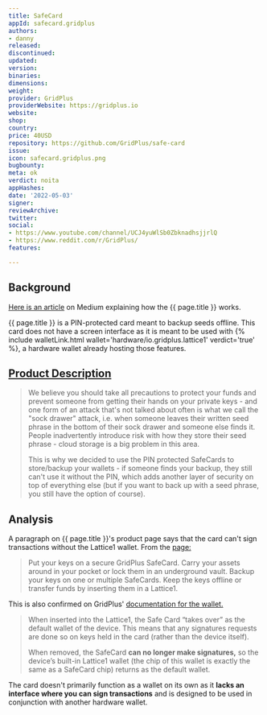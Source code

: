 ```yaml
---
title: SafeCard
appId: safecard.gridplus
authors:
- danny
released: 
discontinued: 
updated: 
version: 
binaries: 
dimensions: 
weight: 
provider: GridPlus
providerWebsite: https://gridplus.io
website: 
shop: 
country: 
price: 40USD
repository: https://github.com/GridPlus/safe-card
issue: 
icon: safecard.gridplus.png
bugbounty: 
meta: ok
verdict: noita
appHashes: 
date: '2022-05-03'
signer: 
reviewArchive: 
twitter: 
social:
- https://www.youtube.com/channel/UCJ4yuWlSb0ZbknadhsjjrlQ
- https://www.reddit.com/r/GridPlus/
features: 

---
```


## Background

[Here is an article](https://blog.gridplus.io/understanding-the-safecard-18fdd8722c7d) on Medium explaining how the {{ page.title }} works.

{{ page.title }} is a PIN-protected card meant to backup seeds offline. This card does not have a screen interface as it is meant to be used with {% include walletLink.html wallet='hardware/io.gridplus.lattice1' verdict='true' %}, a hardware wallet already hosting those features.

## [Product Description](https://docs.gridplus.io/introduction/introduction-to-safecards)

>  We believe you should take all precautions to protect your funds and prevent someone from getting their hands on your private keys - and one form of an attack that's not talked about often is what we call the "sock drawer" attack, i.e. when someone leaves their written seed phrase in the bottom of their sock drawer and someone else finds it. People inadvertently introduce risk with how they store their seed phrase - cloud storage is a big problem in this area.
>
> This is why we decided to use the PIN protected SafeCards to store/backup your wallets - if someone finds your backup, they still can't use it without the PIN, which adds another layer of security on top of everything else (but if you want to back up with a seed phrase, you still have the option of course).

## Analysis

A paragraph on {{ page.title }}'s product page says that the card can't sign transactions without the Lattice1 wallet. From the [page:](https://gridplus.io/products/safe-cards)

> Put your keys on a secure GridPlus SafeCard. Carry your assets around in your pocket or lock them in an underground vault. Backup your keys on one or multiple SafeCards. Keep the keys offline or transfer funds by inserting them in a Lattice1.

This is also confirmed on GridPlus' [documentation for the wallet.](https://docs.gridplus.io/introduction/introduction-to-safecards)

> When inserted into the Lattice1, the Safe Card “takes over” as the default wallet of the device. This means that any signatures requests are done so on keys held in the card (rather than the device itself). 
>
> When removed, the SafeCard **can no longer make signatures,** so the device’s built-in Lattice1 wallet (the chip of this wallet is exactly the same as a SafeCard chip) returns as the default wallet.

The card doesn't primarily function as a wallet on its own as it **lacks an interface where you can sign transactions** and is designed to be used in conjunction with another hardware wallet.

